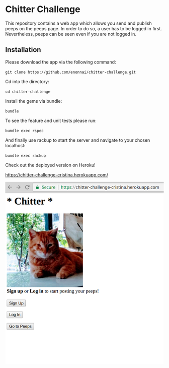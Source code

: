 Chitter Challenge
=================

This repository contains a web app which allows you send and publish peeps on the peeps page. In order to do so, a user has to be logged in first. Nevertheless, peeps can be seen even if you are not logged in.

## Installation

Please download the app via the following command:

`git clone https://github.com/enonnai/chitter-challenge.git`

Cd into the directory:

`cd chitter-challenge`

Install the gems via bundle:

`bundle`

To see the feature and unit tests please run:

`bundle exec rspec`

And finally use rackup to start the server and navigate to your chosen localhost:

`bundle exec rackup`

Check out the deployed version on Heroku!

https://chitter-challenge-cristina.herokuapp.com/

![Alt text](https://github.com/enonnai/chitter-challenge/blob/master/app/links/chitter_challenge_cristina.png "screenshot")
